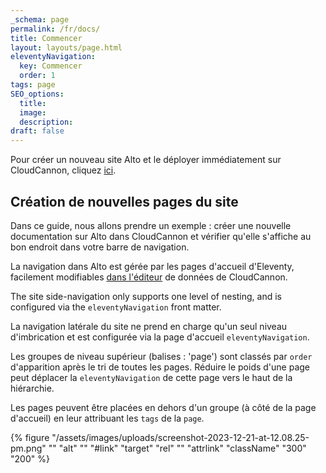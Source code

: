 ```yaml
---
_schema: page
permalink: /fr/docs/
title: Commencer
layout: layouts/page.html
eleventyNavigation:
  key: Commencer
  order: 1
tags: page
SEO_options:
  title:
  image:
  description:
draft: false
---
```

Pour créer un nouveau site Alto et le déployer immédiatement sur CloudCannon, cliquez <a href="https://app.cloudcannon.com/register#sites/connect/github/CloudCannon/alto-eleventy-template" target="_blank" rel="noopener">ici</a>.

## Création de nouvelles pages du site

Dans ce guide, nous allons prendre un exemple&nbsp;: créer une nouvelle documentation sur Alto dans CloudCannon et vérifier qu'elle s'affiche au bon endroit dans votre barre de navigation.

La navigation dans Alto est gérée par les pages d'accueil d'Eleventy, facilement modifiables <a href="https://cloudcannon.com/documentation/articles/introducing-the-data-editor/" target="_blank" rel="noopener">dans l'éditeur</a> de données de CloudCannon.

The site side-navigation only supports one level of nesting, and is configured via the `eleventyNavigation` front matter.

La navigation latérale du site ne prend en charge qu'un seul niveau d'imbrication et est configurée via la page d'accueil `eleventyNavigation`.

Les groupes de niveau supérieur (balises&nbsp;: 'page') sont classés par `order` d'apparition après le tri de toutes les pages. Réduire le poids d'une page peut déplacer la `eleventyNavigation` de cette page vers le haut de la hiérarchie.

Les pages peuvent être placées en dehors d'un groupe (à côté de la page d'accueil) en leur attribuant les `tags` de la `page`.

{% figure "/assets/images/uploads/screenshot-2023-12-21-at-12.08.25-pm.png" "" "alt" "" "#link" "target" "rel" "" "attrlink" "className" "300" "200" %}